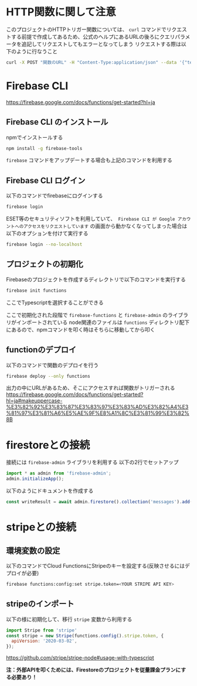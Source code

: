 # HTTP関数に関して注意
このプロジェクトのHTTPトリガー関数については、 `curl` コマンドでリクエストする前提で作成してあるため、公式のヘルプにあるURLの後ろにクエリパラメータを追記してリクエストしてもエラーとなってしまう
リクエストする際は以下のように行なうこと
```sh
curl -X POST "関数のURL" -H "Content-Type:application/json" --data '{"text":"Seiyu"}'
```


# Firebase CLI
https://firebase.google.com/docs/functions/get-started?hl=ja

## Firebase CLI のインストール
npmでインストールする
```sh
npm install -g firebase-tools
```
`firebase` コマンドをアップデートする場合も上記のコマンドを利用する

## Firebase CLI ログイン
以下のコマンドでfirebaseにログインする
```sh
firebase login
```

ESET等のセキュリティソフトを利用していて、` Firebase CLI が Google アカウントへのアクセスをリクエストしています` の画面から動かなくなってしまった場合は以下のオプションを付けて実行する

```sh
firebase login --no-localhost
```

## プロジェクトの初期化
Firebaseのプロジェクトを作成するディレクトリで以下のコマンドを実行する
```sh
firebase init functions
```
ここでTypescriptを選択することができる

ここで初期化された段階で `firebase-functions` と `firebase-admin` のライブラリがインポートされている
node関連のファイルは `functions` ディレクトリ配下にあるので、npmコマンドを叩く時はそちらに移動してから叩く


## functionのデプロイ
以下のコマンドで関数のデプロイを行う
```sh
firebase deploy --only functions
```
出力の中にURLがあるため、そこにアクセスすれば関数がトリガーされる
https://firebase.google.com/docs/functions/get-started?hl=ja#makeuppercase-%E3%82%92%E3%83%87%E3%83%97%E3%83%AD%E3%82%A4%E3%81%97%E3%81%A6%E5%AE%9F%E8%A1%8C%E3%81%99%E3%82%8B


# firestoreとの接続
接続には `firebase-admin` ライブラリを利用する
以下の2行でセットアップ
```javascript
import * as admin from 'firebase-admin';
admin.initializeApp();
```
以下のようにドキュメントを作成する
```javascript
const writeResult = await admin.firestore().collection('messages').add({original: original});
```

# stripeとの接続
## 環境変数の設定
以下のコマンドでCloud FunctionsにStripeのキーを設定する(反映させるにはデプロイが必要)
```sh
firebase functions:config:set stripe.token=<YOUR STRIPE API KEY>
```
 
## stripeのインポート
以下の様に初期化して、移行 `stripe` 変数から利用する
```javascript
import Stripe from 'stripe'
const stripe = new Stripe(functions.config().stripe.token, {
  apiVersion: '2020-03-02',
});
```
https://github.com/stripe/stripe-node#usage-with-typescript


**注：外部APIを叩くためには、Firestoreのプロジェクトを従量課金プランにする必要あり！**

